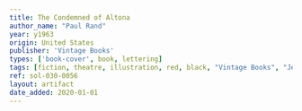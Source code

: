 ```yaml
---
title: The Condemned of Altona
author_name: "Paul Rand"
year: y1963
origin: United States
publisher: 'Vintage Books'
types: ['book-cover', book, lettering]
tags: [fiction, theatre, illustration, red, black, "Vintage Books", "Jean Paul Sartre"]
ref: sol-030-0056
layout: artifact
date_added: 2020-01-01
---
```

